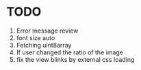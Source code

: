 # TODO

1. Error message review
2. font size auto
3. Fetching uint8array
4. If user changed the ratio of the image
5. fix the view blinks by external css loading

